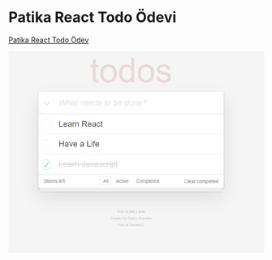 # Patika React Todo Ödevi
[Patika React Todo Ödev](https://app.patika.dev/)

![Todo](./img/todos.png)